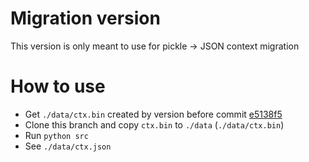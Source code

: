 # Migration version
This version is only meant to use for pickle -> JSON context migration

# How to use
- Get `./data/ctx.bin` created by version before commit [e5138f5](https://github.com/kerdl/ktmuslave/commit/e5138f59541a10e0a9ac0c0ba055cdb415310dab)
- Clone this branch and copy `ctx.bin` to `./data` (`./data/ctx.bin`)
- Run ```python src```
- See `./data/ctx.json`
